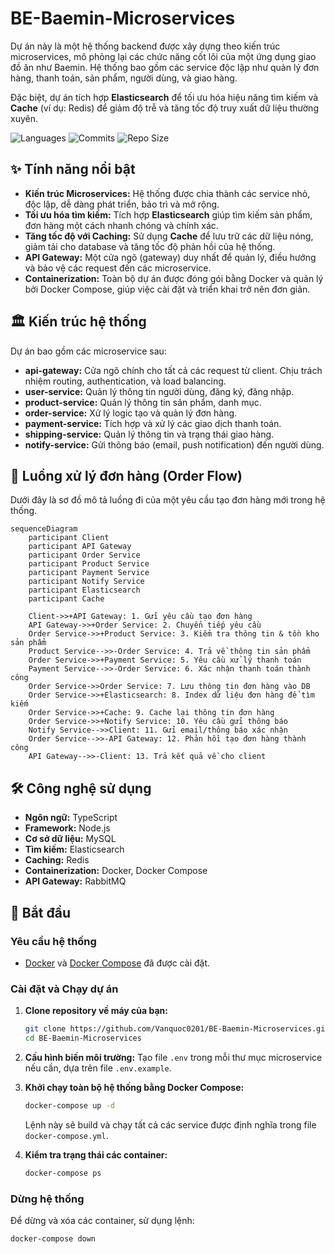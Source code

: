 # BE-Baemin-Microservices

Dự án này là một hệ thống backend được xây dựng theo kiến trúc microservices, mô phỏng lại các chức năng cốt lõi của một ứng dụng giao đồ ăn như Baemin. Hệ thống bao gồm các service độc lập như quản lý đơn hàng, thanh toán, sản phẩm, người dùng, và giao hàng.

Đặc biệt, dự án tích hợp **Elasticsearch** để tối ưu hóa hiệu năng tìm kiếm và **Cache** (ví dụ: Redis) để giảm độ trễ và tăng tốc độ truy xuất dữ liệu thường xuyên.

![Languages](https://img.shields.io/github/languages/top/Vanquoc0201/BE-Baemin-Microservices) ![Commits](https://img.shields.io/github/last-commit/Vanquoc0201/BE-Baemin-Microservices) ![Repo Size](https://img.shields.io/github/repo-size/Vanquoc0201/BE-Baemin-Microservices)

## ✨ Tính năng nổi bật

*   **Kiến trúc Microservices:** Hệ thống được chia thành các service nhỏ, độc lập, dễ dàng phát triển, bảo trì và mở rộng.
*   **Tối ưu hóa tìm kiếm:** Tích hợp **Elasticsearch** giúp tìm kiếm sản phẩm, đơn hàng một cách nhanh chóng và chính xác.
*   **Tăng tốc độ với Caching:** Sử dụng **Cache** để lưu trữ các dữ liệu nóng, giảm tải cho database và tăng tốc độ phản hồi của hệ thống.
*   **API Gateway:** Một cửa ngõ (gateway) duy nhất để quản lý, điều hướng và bảo vệ các request đến các microservice.
*   **Containerization:** Toàn bộ dự án được đóng gói bằng Docker và quản lý bởi Docker Compose, giúp việc cài đặt và triển khai trở nên đơn giản.

## 🏛️ Kiến trúc hệ thống

Dự án bao gồm các microservice sau:

*   **api-gateway:** Cửa ngõ chính cho tất cả các request từ client. Chịu trách nhiệm routing, authentication, và load balancing.
*   **user-service:** Quản lý thông tin người dùng, đăng ký, đăng nhập.
*   **product-service:** Quản lý thông tin sản phẩm, danh mục.
*   **order-service:** Xử lý logic tạo và quản lý đơn hàng.
*   **payment-service:** Tích hợp và xử lý các giao dịch thanh toán.
*   **shipping-service:** Quản lý thông tin và trạng thái giao hàng.
*   **notify-service:** Gửi thông báo (email, push notification) đến người dùng.

## 🌊 Luồng xử lý đơn hàng (Order Flow)

Dưới đây là sơ đồ mô tả luồng đi của một yêu cầu tạo đơn hàng mới trong hệ thống.

```mermaid
sequenceDiagram
    participant Client
    participant API Gateway
    participant Order Service
    participant Product Service
    participant Payment Service
    participant Notify Service
    participant Elasticsearch
    participant Cache

    Client->>+API Gateway: 1. Gửi yêu cầu tạo đơn hàng
    API Gateway->>+Order Service: 2. Chuyển tiếp yêu cầu
    Order Service->>+Product Service: 3. Kiểm tra thông tin & tồn kho sản phẩm
    Product Service-->>-Order Service: 4. Trả về thông tin sản phẩm
    Order Service->>+Payment Service: 5. Yêu cầu xử lý thanh toán
    Payment Service-->>-Order Service: 6. Xác nhận thanh toán thành công
    Order Service->>Order Service: 7. Lưu thông tin đơn hàng vào DB
    Order Service->>+Elasticsearch: 8. Index dữ liệu đơn hàng để tìm kiếm
    Order Service->>+Cache: 9. Cache lại thông tin đơn hàng
    Order Service->>+Notify Service: 10. Yêu cầu gửi thông báo
    Notify Service-->>Client: 11. Gửi email/thông báo xác nhận
    Order Service-->>-API Gateway: 12. Phản hồi tạo đơn hàng thành công
    API Gateway-->>-Client: 13. Trả kết quả về cho client

```

## 🛠️ Công nghệ sử dụng

*   **Ngôn ngữ:** TypeScript
*   **Framework:** Node.js
*   **Cơ sở dữ liệu:** MySQL 
*   **Tìm kiếm:** Elasticsearch
*   **Caching:** Redis
*   **Containerization:** Docker, Docker Compose
*   **API Gateway:** RabbitMQ

## 🚀 Bắt đầu

### Yêu cầu hệ thống

*   [Docker](https://www.docker.com/get-started) và [Docker Compose](https://docs.docker.com/compose/install/) đã được cài đặt.

### Cài đặt và Chạy dự án

1.  **Clone repository về máy của bạn:**
    ```sh
    git clone https://github.com/Vanquoc0201/BE-Baemin-Microservices.git
    cd BE-Baemin-Microservices
    ```

2.  **Cấu hình biến môi trường:**
    Tạo file `.env` trong mỗi thư mục microservice nếu cần, dựa trên file `.env.example`.

3.  **Khởi chạy toàn bộ hệ thống bằng Docker Compose:**
    ```sh
    docker-compose up -d
    ```
    Lệnh này sẽ build và chạy tất cả các service được định nghĩa trong file `docker-compose.yml`.

4.  **Kiểm tra trạng thái các container:**
    ```sh
    docker-compose ps
    ```

### Dừng hệ thống

Để dừng và xóa các container, sử dụng lệnh:
```sh
docker-compose down
```
